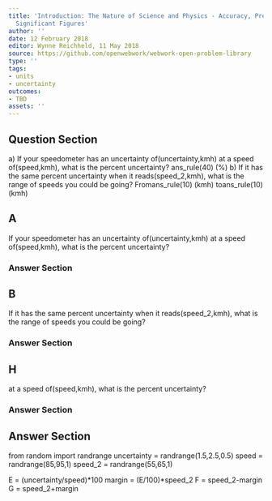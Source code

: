 ```yaml
---
title: 'Introduction: The Nature of Science and Physics - Accuracy, Precision, and
  Significant Figures'
author: ''
date: 12 February 2018
editor: Wynne Reichheld, 11 May 2018
source: https://github.com/openwebwork/webwork-open-problem-library
type: ''
tags:
- units
- uncertainty
outcomes:
- TBD
assets: ''
---
```


## Question Section 

 
a) If your speedometer has an uncertainty of(uncertainty,kmh) at a speed of(speed,kmh), what is the percent uncertainty?
ans_rule(40) (%)
b) If it has the same percent uncertainty when it reads(speed_2,kmh), what is the range of speeds you could be going?
Fromans_rule(10) (kmh) toans_rule(10) (kmh)

## A
If your speedometer has an uncertainty of(uncertainty,kmh) at a speed of(speed,kmh), what is the percent uncertainty?
### Answer Section
## B
If it has the same percent uncertainty when it reads(speed_2,kmh), what is the range of speeds you could be going?
### Answer Section
## H
at a speed of(speed,kmh), what is the percent uncertainty?
### Answer Section


## Answer Section

from random import randrange
uncertainty = randrange(1.5,2.5,0.5)
speed = randrange(85,95,1)
speed_2 = randrange(55,65,1)

E = (uncertainty/speed)*100
margin = (E/100)*speed_2
F = speed_2-margin
G = speed_2+margin